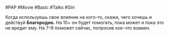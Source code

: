 #PAP #Movie #Basic #Talks #Giri 

Когда используешь свое влияние на кого-то, скажи, чего хочешь и действуй **Благородно.** 
На 10+ он будет помогать, пока может и пока это не вредит ему. 
На 7–9 поможет сейчас, попросив кое-что взамен.